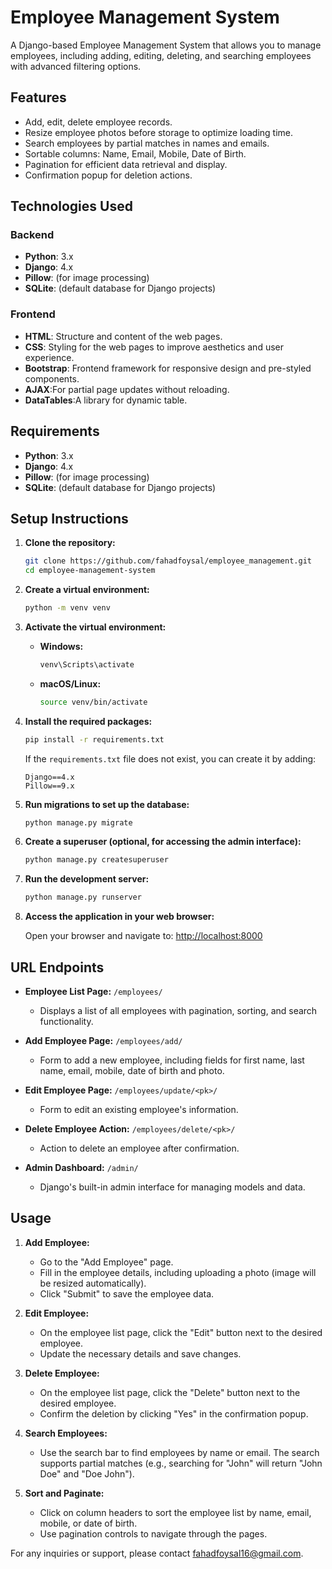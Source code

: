 # Employee Management System

A Django-based Employee Management System that allows you to manage employees, including adding, editing, deleting, and searching employees with advanced filtering options.

## Features

- Add, edit, delete employee records.
- Resize employee photos before storage to optimize loading time.
- Search employees by partial matches in names and emails.
- Sortable columns: Name, Email, Mobile, Date of Birth.
- Pagination for efficient data retrieval and display.
- Confirmation popup for deletion actions.

## Technologies Used

### Backend

- **Python**: 3.x
- **Django**: 4.x
- **Pillow**: (for image processing)
- **SQLite**: (default database for Django projects)

### Frontend

- **HTML**: Structure and content of the web pages.
- **CSS**: Styling for the web pages to improve aesthetics and user experience.
- **Bootstrap**: Frontend framework for responsive design and pre-styled components.
- **AJAX**:For partial page updates without reloading.
- **DataTables**:A library for dynamic table.


## Requirements

- **Python**: 3.x
- **Django**: 4.x
- **Pillow**: (for image processing)
- **SQLite**: (default database for Django projects)

## Setup Instructions

1. **Clone the repository:**

    ```bash
    git clone https://github.com/fahadfoysal/employee_management.git
    cd employee-management-system
    ```

2. **Create a virtual environment:**

    ```bash
    python -m venv venv
    ```

3. **Activate the virtual environment:**

    - **Windows:**

        ```bash
        venv\Scripts\activate
        ```

    - **macOS/Linux:**

        ```bash
        source venv/bin/activate
        ```

4. **Install the required packages:**

    ```bash
    pip install -r requirements.txt
    ```

    If the `requirements.txt` file does not exist, you can create it by adding:

    ```plaintext
    Django==4.x
    Pillow==9.x
    ```

5. **Run migrations to set up the database:**

    ```bash
    python manage.py migrate
    ```

6. **Create a superuser (optional, for accessing the admin interface):**

    ```bash
    python manage.py createsuperuser
    ```

7. **Run the development server:**

    ```bash
    python manage.py runserver
    ```

8. **Access the application in your web browser:**

    Open your browser and navigate to: [http://localhost:8000](http://localhost:8000)

## URL Endpoints

- **Employee List Page:** `/employees/`
  - Displays a list of all employees with pagination, sorting, and search functionality.

- **Add Employee Page:** `/employees/add/`
  - Form to add a new employee, including fields for first name, last name, email, mobile, date of birth and photo.

- **Edit Employee Page:** `/employees/update/<pk>/`
  - Form to edit an existing employee's information.

- **Delete Employee Action:** `/employees/delete/<pk>/`
  - Action to delete an employee after confirmation.

- **Admin Dashboard:** `/admin/`
  - Django's built-in admin interface for managing models and data.

## Usage

1. **Add Employee:**
   - Go to the "Add Employee" page.
   - Fill in the employee details, including uploading a photo (image will be resized automatically).
   - Click "Submit" to save the employee data.

2. **Edit Employee:**
   - On the employee list page, click the "Edit" button next to the desired employee.
   - Update the necessary details and save changes.

3. **Delete Employee:**
   - On the employee list page, click the "Delete" button next to the desired employee.
   - Confirm the deletion by clicking "Yes" in the confirmation popup.

4. **Search Employees:**
   - Use the search bar to find employees by name or email. The search supports partial matches (e.g., searching for "John" will return "John Doe" and "Doe John").

5. **Sort and Paginate:**
   - Click on column headers to sort the employee list by name, email, mobile, or date of birth.
   - Use pagination controls to navigate through the pages.


For any inquiries or support, please contact [fahadfoysal16@gmail.com](mailto:fahadfoysal16@gmail.com).
